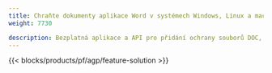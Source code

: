 ```yaml
---
title: Chraňte dokumenty aplikace Word v systémech Windows, Linux a macOS 
weight: 7730

description: Bezplatná aplikace a API pro přidání ochrany souborů DOC, DOCX nebo ODT
---
```


{{< blocks/products/pf/agp/feature-solution >}} 

